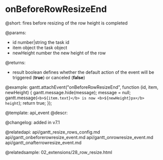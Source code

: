 onBeforeRowResizeEnd
=============

@short: fires before resizing of the row height is completed 
	

@params:
- id 	number|string	the task id
- item	object	the task object
- newHeight	number	the new height of the row

@returns:  
- result     boolean       defines whether the default action of the event will be triggered (<b>true</b>) or canceled (<b>false</b>) 

@example:
gantt.attachEvent("onBeforeRowResizeEnd", function (id, item, newHeight) {
	gantt.message.hide(message);
	message = null;
	gantt.message(`<b>${item.text}</b> is now <b>${newHeight}px</b> height`);
	return true;
});

@template:	api_event
@descr:

@changelog: added in v7.1

@relatedapi: 
api/gantt_resize_rows_config.md
api/gantt_onbeforerowresize_event.md
api/gantt_onrowresize_event.md
api/gantt_onafterrowresize_event.md

@relatedsample: 02_extensions/28_row_resize.html